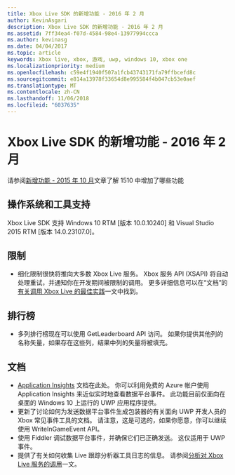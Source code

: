 ```yaml
---
title: Xbox Live SDK 的新增功能 - 2016 年 2 月
author: KevinAsgari
description: Xbox Live SDK 的新增功能 - 2016 年 2 月
ms.assetid: 7ff34ea4-f07d-4584-98e4-13977994ccca
ms.author: kevinasg
ms.date: 04/04/2017
ms.topic: article
keywords: Xbox live, xbox, 游戏, uwp, windows 10, xbox one
ms.localizationpriority: medium
ms.openlocfilehash: c59e4f1940f507a1fcb43743171fa79ffbcefd8c
ms.sourcegitcommit: e814a13978f33654d8e995584f4b047cb53e0aef
ms.translationtype: MT
ms.contentlocale: zh-CN
ms.lasthandoff: 11/06/2018
ms.locfileid: "6037635"
---
```

# <a name="whats-new-for-the-xbox-live-sdk---february-2016"></a>Xbox Live SDK 的新增功能 - 2016 年 2 月

请参阅[新增功能 - 2015 年 10 月](1510-whats-new.md)文章了解 1510 中增加了哪些功能

## <a name="os-and-tool-support"></a>操作系统和工具支持
Xbox Live SDK 支持 Windows 10 RTM [版本 10.0.10240] 和 Visual Studio 2015 RTM [版本 14.0.23107.0]。

## <a name="throttling"></a>限制
- 细化限制很快将推向大多数 Xbox Live 服务。  Xbox 服务 API (XSAPI) 将自动处理重试，并通知你在开发期间被限制的调用。  更多详细信息可以在“文档”的[有关调用 Xbox Live 的最佳实践](../using-xbox-live/best-practices/best-practices-for-calling-xbox-live.md)一文中找到。

## <a name="leaderboards"></a>排行榜
- 多列排行榜现在可以使用 GetLeaderboard API 访问。 如果你提供其他列的名称矢量，如果存在这些列，结果中列的矢量将被填充。

## <a name="documentation"></a>文档
- [Application Insights](https://developer.microsoft.com/en-us/games/xbox/docs/xboxlive/xbox-live-partners/event-driven-data-platform/application-insights) 文档在此处。  你可以利用免费的 Azure 帐户使用 Application Insights 来近似实时地查看数据平台事件。  此功能目前仅面向在桌面的 Windows 10 上运行的 UWP 应用程序提供。
- 更新了讨论如何为发送数据平台事件生成包装器的有关面向 UWP 开发人员的 Xbox 常见事件工具的文档。  请注意，这是可选的，如果你愿意，你可以继续使用 WriteInGameEvent API。
- 使用 Fiddler 调试数据平台事件，并确保它们已正确发送。  这仅适用于 UWP 事件。
- 提供了有关如何收集 Live 跟踪分析器工具日志的信息。  请参阅[分析对 Xbox Live 服务的调用](../tools/analyze-service-calls.md)一文。

